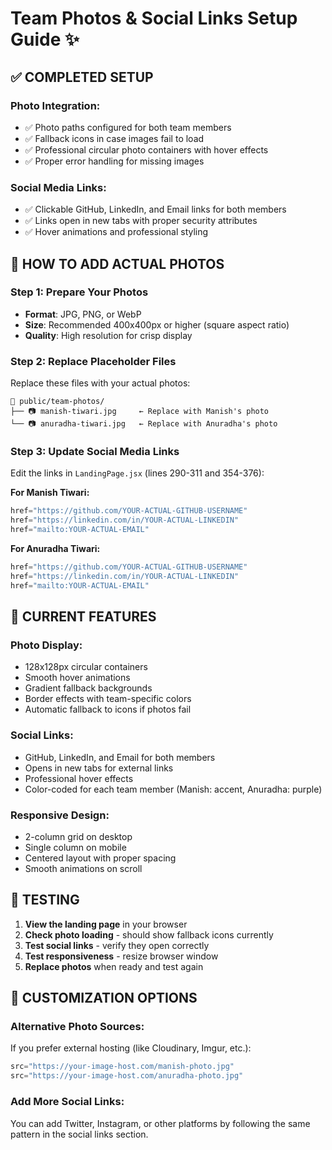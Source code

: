 # Team Photos & Social Links Setup Guide ✨

## ✅ **COMPLETED SETUP**

### **Photo Integration**:
- ✅ Photo paths configured for both team members
- ✅ Fallback icons in case images fail to load
- ✅ Professional circular photo containers with hover effects
- ✅ Proper error handling for missing images

### **Social Media Links**:
- ✅ Clickable GitHub, LinkedIn, and Email links for both members
- ✅ Links open in new tabs with proper security attributes
- ✅ Hover animations and professional styling

## 📸 **HOW TO ADD ACTUAL PHOTOS**

### **Step 1: Prepare Your Photos**
- **Format**: JPG, PNG, or WebP
- **Size**: Recommended 400x400px or higher (square aspect ratio)
- **Quality**: High resolution for crisp display

### **Step 2: Replace Placeholder Files**
Replace these files with your actual photos:
```
📁 public/team-photos/
├── 📷 manish-tiwari.jpg     ← Replace with Manish's photo
└── 📷 anuradha-tiwari.jpg   ← Replace with Anuradha's photo
```

### **Step 3: Update Social Media Links**
Edit the links in `LandingPage.jsx` (lines 290-311 and 354-376):

**For Manish Tiwari:**
```jsx
href="https://github.com/YOUR-ACTUAL-GITHUB-USERNAME"
href="https://linkedin.com/in/YOUR-ACTUAL-LINKEDIN"
href="mailto:YOUR-ACTUAL-EMAIL"
```

**For Anuradha Tiwari:**
```jsx
href="https://github.com/YOUR-ACTUAL-GITHUB-USERNAME"
href="https://linkedin.com/in/YOUR-ACTUAL-LINKEDIN"
href="mailto:YOUR-ACTUAL-EMAIL"
```

## 🎯 **CURRENT FEATURES**

### **Photo Display**:
- 128x128px circular containers
- Smooth hover animations
- Gradient fallback backgrounds
- Border effects with team-specific colors
- Automatic fallback to icons if photos fail

### **Social Links**:
- GitHub, LinkedIn, and Email for both members
- Opens in new tabs for external links
- Professional hover effects
- Color-coded for each team member (Manish: accent, Anuradha: purple)

### **Responsive Design**:
- 2-column grid on desktop
- Single column on mobile
- Centered layout with proper spacing
- Smooth animations on scroll

## 🚀 **TESTING**

1. **View the landing page** in your browser
2. **Check photo loading** - should show fallback icons currently
3. **Test social links** - verify they open correctly
4. **Test responsiveness** - resize browser window
5. **Replace photos** when ready and test again

## 📝 **CUSTOMIZATION OPTIONS**

### **Alternative Photo Sources**:
If you prefer external hosting (like Cloudinary, Imgur, etc.):
```jsx
src="https://your-image-host.com/manish-photo.jpg"
src="https://your-image-host.com/anuradha-photo.jpg"
```

### **Add More Social Links**:
You can add Twitter, Instagram, or other platforms by following the same pattern in the social links section.
